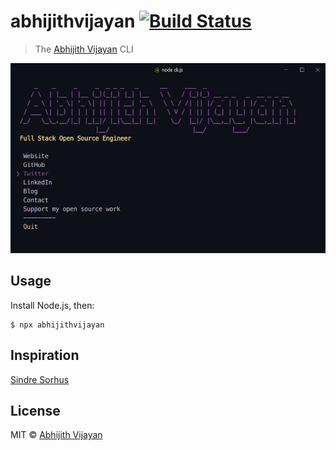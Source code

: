# abhijithvijayan [![Build Status](https://travis-ci.org/abhijithvijayan/abhijithvijayan.svg?branch=master)](https://travis-ci.org/abhijithvijayan/abhijithvijayan)

> The [Abhijith Vijayan](https://abhijithvijayan.in) CLI

<img src="terminal.png" width="752">

## Usage

Install Node.js, then:

```
$ npx abhijithvijayan
```

## Inspiration

[Sindre Sorhus](https://github.com/sindresorhus)

## License

MIT © [Abhijith Vijayan](https://abhijithvijayan.in)
